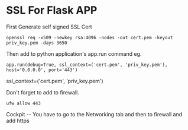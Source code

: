 # SSL For Flask APP

First Generate self signed SSL Cert

```
openssl req -x509 -newkey rsa:4096 -nodes -out cert.pem -keyout priv_key.pem -days 3650

```

Then add to python application's app.run command eg.

```
app.run(debug=True, ssl_context=('cert.pem', 'priv_key.pem'), host='0.0.0.0', port='443')
```


ssl_context=('cert.pem', 'priv_key.pem')

Don't forget to add to firewall.

```
ufw allow 443
```
Cockpit -- You have to go to the Networking tab and then to firewall and add https
